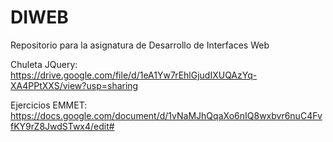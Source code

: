 # DIWEB
Repositorio para la asignatura de Desarrollo de Interfaces Web

Chuleta JQuery:
https://drive.google.com/file/d/1eA1Yw7rEhlGjudIXUQAzYq-XA4PPtXXS/view?usp=sharing

Ejercicios EMMET:
https://docs.google.com/document/d/1vNaMJhQqaXo6nIQ8wxbvr6nuC4FvfKY9rZ8JwdSTwx4/edit#
